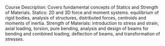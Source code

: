 Course Description: Covers fundamental concepts of Statics and Strength of Materials. Statics: 2D and 3D force and moment systems. equilibrium of rigid bodies, analysis of structures, distributed forces, centroids and moments of inertia. Strength of Materials: introduction to stress and strain, axial loading, torsion, pure bending, analysis and design of beams for bending and combined loading, deflection of beams, and transformation of stresses.
